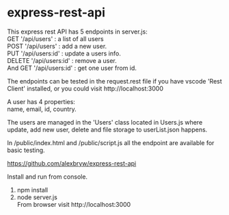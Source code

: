 # express-rest-api   

This express rest API has 5 endpoints in server.js:   
GET '/api/users' : a list of all users   
POST '/api/users' : add a new user.   
PUT '/api/users:id' : update a users info.   
DELETE '/api/users:id' : remove a user.   
And GET '/api/users:id' : get one user from id.   
   
The endpoints can be tested in the request.rest file if you have vscode 'Rest Client' installed, or you could visit http://localhost:3000   
   
A user has 4 properties:   
name, email, id, country.   
   
The users are managed in the 'Users' class located in Users.js where update, add new user, delete and file storage to userList.json happens.   
   
In /public/index.html and /public/script.js all the endpoint are available for basic testing.
   
https://github.com/alexbryw/express-rest-api   
   
Install and run from console.   
1. npm install   
2. node server.js  
From browser visit http://localhost:3000   